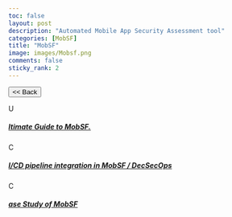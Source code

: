 ```yaml
---
toc: false
layout: post
description: "Automated Mobile App Security Assessment tool"
categories: [MobSF]
title: "MobSF"
image: images/Mobsf.png
comments: false
sticky_rank: 2
---
```


<button class="back-button" onclick="window.history.back()"><< Back</button>

<div class="bg-light py-5 layoutbox-design">
   <div class="container">
      <!-- Row  -->
      <div class="row">
         <!-- Column -->
         <div class="col-md-6 offset-md-3 wrap-layoutbox-box">
            <div class="card card-shadow border-0 mb-4">
               <div class="card-body d-flex">
                  <div class="mb-2 text-success-gradiant icon-size">U</div>
                  <!-- <div class=""> -->
                     <h5 class="font-weight-medium"><a href="https://aviyel-blogs.netlify.app/ultimate-guide-mobsf/" class="linking">ltimate Guide to MobSF.</a></h5>
                  <!-- </div> -->
               </div>
            </div>
         </div>
         <!--  -->
         <!-- Column -->
         <div class="col-md-6 offset-md-3 wrap-layoutbox-box">
            <div class="card card-shadow border-0 mb-4">
               <div class="card-body d-flex">
                  <div class="mb-2 text-success-gradiant icon-size">C</div>
                  <div class="">
                     <h5 class="font-weight-medium"><a href="https://aviyel-blogs.netlify.app/cicd-pipeline-integration-mobsf/" class="linking">I/CD pipeline integration in MobSF / DecSecOps</a></h5>
                  </div>
               </div>
            </div>
         </div>
         <!--  -->
         <!-- Column -->
         <div class="col-md-6 offset-md-3 wrap-layoutbox-box">
            <div class="card card-shadow border-0 mb-4">
               <div class="card-body d-flex">
                  <div class="mb-2 text-success-gradiant icon-size">C</div>
                  <div class="">
                     <h5 class="font-weight-medium"><a href="https://aviyel-blogs.netlify.app/case-study-of-mobsf/" class="linking">ase Study of MobSF</a></h5>
                  </div>
               </div>
            </div>
         </div>
         <!--  -->
          <!-- Column -->
         <!-- <div class="col-md-6 offset-md-3 wrap-layoutbox-box">
            <div class="card card-shadow border-0 mb-4">
               <div class="card-body d-flex">
                  <div class="mb-2 text-success-gradiant icon-size">U</div>
                  <div class="">
                     <h5 class="font-weight-medium"><a href="https://aviyel-blogs.netlify.app/config-different-database-mobsf/" class="linking">niversity</a></h5>
                  </div>
               </div>
            </div>
         </div> -->
         <!--  -->
         <!-- Column -->
         <!-- <div class="col-md-6 offset-md-3 wrap-layoutbox-box">
            <div class="card card-shadow border-0 mb-4">
               <div class="card-body d-flex">
                  <div class="mb-2 text-success-gradiant icon-size">E</div>
                  <div class="">
                     <h5 class="font-weight-medium"><a href="https://aviyel-blogs.netlify.app/config-different-database-mobsf/" class="linking">Books</a></h5>
                  </div>
               </div>
            </div>
         </div> -->
         <!--  -->
      </div>
   </div>
</div>
